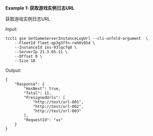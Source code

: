 **Example 1: 获取游戏实例日志URL**

获取游戏实例日志URL

Input: 

```
tccli gse GetGameServerInstanceLogUrl --cli-unfold-argument  \
    --FleetId fleet-qp3g3ffn-rwh0v05d \
    --InstanceId ins-93lqcfq0 \
    --ServerIp 21.3.65.11 \
    --Offset 0 \
    --Size 10
```

Output: 
```
{
    "Response": {
        "HasNext": true,
        "Total": 11,
        "PresignedUrls": [
            "http://test/url-001",
            "http://test/url-002",
            "http://test/url-003"
        ],
        "RequestId": "xx"
    }
}
```

